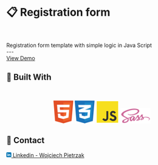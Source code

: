 <a name="readme-top"></a>

# 📋 Registration form

<br />
  <p>
    Registration form template with simple logic in Java Script
    <br />
    ---
    <br />
    <a href="https://jazzy-dusk-49383f.netlify.app/" target="_blank">View Demo</a>
  </p>

## 🧰 Built With

<br />
<p align="center">
<img height="60" src="img/github/html5.svg"/>
<img height="60" src="img/github/css3.svg"/>
<img height="60" src="img/github/javascript.svg"/>
<img height="40" src="img/github/sass.svg"/>
</p>

## 💼 Contact

<a href="https://www.linkedin.com/in/wojciech-pietrzak-238a25262/"><img height="13" src="img/github/linkedin.svg"/> Linkedin - Wojciech Pietrzak</a>
